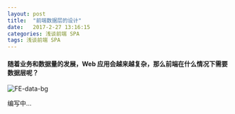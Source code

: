 ```yaml
---
layout: post
title:  "前端数据层的设计"
date:   2017-2-27 13:16:15
categories: 浅谈前端 SPA
tags: 浅谈前端 SPA
---
```

#### 随着业务和数据量的发展，Web 应用会越来越复杂，那么前端在什么情况下需要数据层呢？

![FE-data-bg](http://i.imgur.com/4u6hrj7.jpg)

编写中...
